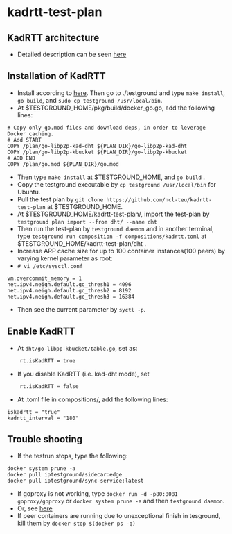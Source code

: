# kadrtt-test-plan
## KadRTT architecture
- Detailed description can be seen [here](https://hackmd.io/b-gKq_JmQLOSu1-v7IBRlw)
## Installation of KadRTT
- Install according to [here](https://docs.testground.ai/getting-started). Then go to ./testground and type `make install`, `go build`, and `sudo cp testground /usr/local/bin`.
- At $TESTGROUND_HOME/pkg/build/docker_go.go, add the following lines: 
~~~
# Copy only go.mod files and download deps, in order to leverage Docker caching.
# Add START
COPY /plan/go-libp2p-kad-dht ${PLAN_DIR}/go-libp2p-kad-dht
COPY /plan/go-libp2p-kbucket ${PLAN_DIR}/go-libp2p-kbucket
# ADD END
COPY /plan/go.mod ${PLAN_DIR}/go.mod
~~~
- Then type `make install` at $TESTGROUND_HOME, and `go build` .
- Copy the testground executable by `cp testground /usr/local/bin` for Ubuntu. 
- Pull the test plan by `git clone https://github.com/ncl-teu/kadrtt-test-plan` at $TESTGROUND_HOME. 
- At $TESTGROUND_HOME/kadrtt-test-plan/, import the test-plan by `testground plan import --from dht/ --name dht`
- Then run the test-plan by `testground daemon` and in another terminal, type `testground run composition -f compositions/kadrtt.toml` at $TESTGROUND_HOME/kadrtt-test-plan/dht . 
- Increase ARP cache size for up to 100 container instances(100 peers) by varying kernel parameter as root:
- `# vi /etc/sysctl.conf` 
~~~
vm.overcommit_memory = 1
net.ipv4.neigh.default.gc_thresh1 = 4096
net.ipv4.neigh.default.gc_thresh2 = 8192
net.ipv4.neigh.default.gc_thresh3 = 16384
~~~
- Then see the current parameter by `syctl -p`. 
## Enable KadRTT
- At `dht/go-libpp-kbucket/table.go`, set as: 
~~~
	rt.isKadRTT = true
~~~
- If you disable KadRTT (i.e. kad-dht mode), set 
~~~
	rt.isKadRTT = false
~~~
- At .toml file in compositions/, add the following lines:
~~~
iskadrtt = "true"
kadrtt_interval = "180"
~~~
## Trouble shooting
- If the testrun stops, type the following: 
~~~
docker system prune -a
docker pull iptestground/sidecar:edge
docker pull iptestground/sync-service:latest
~~~
- If goproxy is not working, type `docker run -d -p80:8081 goproxy/goproxy` or `docker system prune -a` and then `testground daemon`. 
- Or, see [here](https://docs.testground.ai/v/master/runner-library/local-docker/troubleshooting#troubleshooting)
- If peer containers are running due to unexceptional finish in tesground, kill them by `docker stop $(docker ps -q)`
